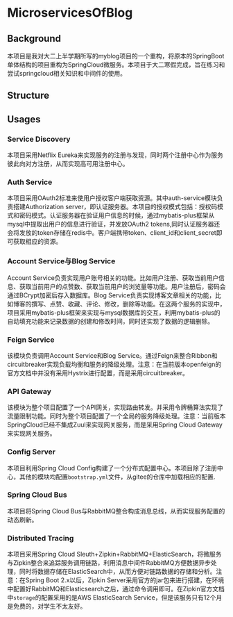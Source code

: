 # MicroservicesOfBlog
## Background
本项目是我对大二上半学期所写的myblog项目的一个重构，将原本的SpringBoot单体结构的项目重构为SpringCloud微服务。本项目于大二寒假完成，旨在练习和尝试springcloud相关知识和中间件的使用。
## Structure
## Usages
### Service Discovery
  本项目采用Netflix Eureka来实现服务的注册与发现，同时两个注册中心作为服务彼此向对方注册，从而实现高可用注册中心。
### Auth Service
  本项目采用OAuth2标准来使用户授权客户端获取资源。其中auth-service模块负责搭建Authorization server，即认证服务器。本项目的授权模式包括：授权码模式和密码模式。认证服务器在验证用户信息的时候，通过mybatis-plus框架从mysql中提取出用户的信息进行验证，并发放OAuth2 tokens,同时认证服务器还会将发放的token存储在redis中。客户端携带token、client_id和client_secret即可获取相应的资源。
### Account Service与Blog Service
  Account Service负责实现用户账号相关的功能。比如用户注册、获取当前用户信息、获取当前用户的点赞数、获取当前用户的浏览量等功能。用户注册后，密码会通过BCrypt加密后存入数据库。Blog Service负责实现博客文章相关的功能，比如博客的撰写、点赞、收藏、评论、修改，删除等功能。在这两个服务的实现中，项目采用mybatis-plus框架来实现与mysql数据库的交互，利用mybatis-plus的自动填充功能来记录数据的创建和修改时间，同时还实现了数据的逻辑删除。
### Feign Service
  该模块负责调用Account Service和Blog Service。通过Feign来整合Ribbon和circuitbreaker实现负载均衡和服务的降级处理。注意：在当前版本openfeign的官方文档中并没有采用Hystrix进行配置，而是采用circuitbreaker。
### API Gateway
  该模块为整个项目配置了一个API网关，实现路由转发。并采用令牌桶算法实现了流量限制功能。同时为整个项目配置了一个全局的服务降级处理。注意：当前版本SpringCloud已经不集成Zuul来实现网关服务，而是采用Spring Cloud Gateway来实现网关服务。
### Config Server  
  本项目利用Spring Cloud Config构建了一个分布式配置中心。本项目除了注册中心，其他的模块均配置```bootstrap.yml```文件，从gitee的仓库中加载相应的配置.
### Spring Cloud Bus
  本项目将Spring Cloud Bus与RabbitMQ整合构成消息总线，从而实现服务配置的动态刷新。
### Distributed Tracing
  本项目采用Spring Cloud Sleuth+Zipkin+RabbitMQ+ElasticSearch，将微服务与Zipkin整合来追踪服务调用链路，利用消息中间件RabbitMQ方便数据异步处理，同时将数据存储在ElasticSearch中，从而方便对链路数据的存储和分析。注意：在Spring Boot 2.x以后，Zipkin Server采用官方的jar包来进行搭建，在环境中配置好RabbitMQ和Elasticsearch之后，通过命令调用即可。在Zipkin官方文档中```storage```的配置采用的是AWS ElasticSearch Service，但是该服务只有12个月是免费的，对学生不太友好。

